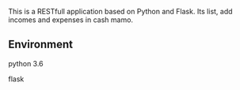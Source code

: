 This is a RESTfull application based on Python and Flask. Its list, add incomes and expenses in cash mamo.

## Environment
python 3.6

flask



